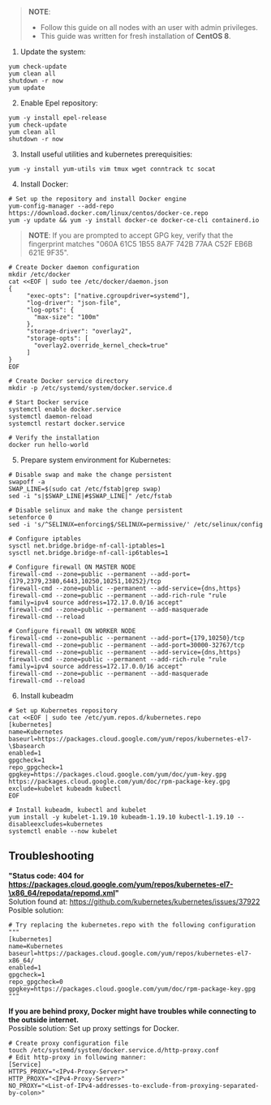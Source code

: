 > **NOTE**:
> * Follow this guide on all nodes with an user with admin privileges.
> * This guide was written for fresh installation of **CentOS 8**.

1. Update the system:
```
yum check-update
yum clean all
shutdown -r now
yum update
```
2. Enable Epel repository:
```
yum -y install epel-release
yum check-update
yum clean all
shutdown -r now
```
3. Install useful utilities and kubernetes prerequisities:
```
yum -y install yum-utils vim tmux wget conntrack tc socat
```
4. Install Docker:  
```
# Set up the repository and install Docker engine
yum-config-manager --add-repo https://download.docker.com/linux/centos/docker-ce.repo
yum -y update && yum -y install docker-ce docker-ce-cli containerd.io
```
> **NOTE**: If you are prompted to accept GPG key, verify that the fingerprint matches
"060A 61C5 1B55 8A7F 742B 77AA C52F EB6B 621E 9F35".
>
```
# Create Docker daemon configuration
mkdir /etc/docker
cat <<EOF | sudo tee /etc/docker/daemon.json
{
     "exec-opts": ["native.cgroupdriver=systemd"],
     "log-driver": "json-file",
     "log-opts": {
       "max-size": "100m"
     },
     "storage-driver": "overlay2",
     "storage-opts": [
       "overlay2.override_kernel_check=true"
     ]
}
EOF
```
```
# Create Docker service directory
mkdir -p /etc/systemd/system/docker.service.d
```
```
# Start Docker service
systemctl enable docker.service
systemctl daemon-reload
systemctl restart docker.service
```
```
# Verify the installation
docker run hello-world
```  
5. Prepare system environment for Kubernetes:
```
# Disable swap and make the change persistent
swapoff -a
SWAP_LINE=$(sudo cat /etc/fstab|grep swap)
sed -i "s|$SWAP_LINE|#$SWAP_LINE|" /etc/fstab
```
```
# Disable selinux and make the change persistent
setenforce 0
sed -i 's/^SELINUX=enforcing$/SELINUX=permissive/' /etc/selinux/config
```
```
# Configure iptables
sysctl net.bridge.bridge-nf-call-iptables=1
sysctl net.bridge.bridge-nf-call-ip6tables=1
```
```
# Configure firewall ON MASTER NODE
firewall-cmd --zone=public --permanent --add-port={179,2379,2380,6443,10250,10251,10252}/tcp
firewall-cmd --zone=public --permanent --add-service={dns,https}
firewall-cmd --zone=public --permanent --add-rich-rule "rule family=ipv4 source address=172.17.0.0/16 accept"
firewall-cmd --zone=public --permanent --add-masquerade
firewall-cmd --reload
```
```
# Configure firewall ON WORKER NODE
firewall-cmd --zone=public --permanent --add-port={179,10250}/tcp
firewall-cmd --zone=public --permanent --add-port=30000-32767/tcp
firewall-cmd --zone=public --permanent --add-service={dns,https}
firewall-cmd --zone=public --permanent --add-rich-rule "rule family=ipv4 source address=172.17.0.0/16 accept"
firewall-cmd --zone=public --permanent --add-masquerade
firewall-cmd --reload
```
6. Install kubeadm
```
# Set up Kubernetes repository
cat <<EOF | sudo tee /etc/yum.repos.d/kubernetes.repo
[kubernetes]
name=Kubernetes
baseurl=https://packages.cloud.google.com/yum/repos/kubernetes-el7-\$basearch
enabled=1
gpgcheck=1
repo_gpgcheck=1
gpgkey=https://packages.cloud.google.com/yum/doc/yum-key.gpg https://packages.cloud.google.com/yum/doc/rpm-package-key.gpg
exclude=kubelet kubeadm kubectl
EOF
```
```
# Install kubeadm, kubectl and kubelet
yum install -y kubelet-1.19.10 kubeadm-1.19.10 kubectl-1.19.10 --disableexcludes=kubernetes
systemctl enable --now kubelet
```

## Troubleshooting  
**"Status code: 404 for https://packages.cloud.google.com/yum/repos/kubernetes-el7-\x86_64/repodata/repomd.xml"**  
Solution found at: https://github.com/kubernetes/kubernetes/issues/37922  
Posible solution:
```
# Try replacing the kubernetes.repo with the following configuration
"""
[kubernetes]
name=Kubernetes
baseurl=https://packages.cloud.google.com/yum/repos/kubernetes-el7-x86_64/
enabled=1
gpgcheck=1
repo_gpgcheck=0
gpgkey=https://packages.cloud.google.com/yum/doc/rpm-package-key.gpg
"""
```
**If you are behind proxy, Docker might have troubles while connecting to the outside internet.**  
Possible solution: Set up proxy settings for Docker.
```
# Create proxy configuration file
touch /etc/systemd/system/docker.service.d/http-proxy.conf
# Edit http-proxy in following manner:
[Service]
HTTPS_PROXY="<IPv4-Proxy-Server>"
HTTP_PROXY="<IPv4-Proxy-Server>"
NO_PROXY="<List-of-IPv4-addresses-to-exclude-from-proxying-separated-by-colon>"
```

